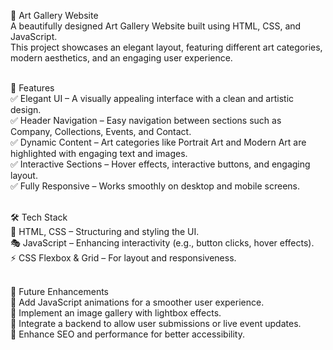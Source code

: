 🎨 Art Gallery Website <br/>
A beautifully designed Art Gallery Website built using HTML, CSS, and JavaScript. <br/>
This project showcases an elegant layout, featuring different art categories, modern aesthetics, and an engaging user experience. <br/><br/>

🚀 Features <br/>
✅ Elegant UI – A visually appealing interface with a clean and artistic design. <br/>
✅ Header Navigation – Easy navigation between sections such as Company, Collections, Events, and Contact. <br/>
✅ Dynamic Content – Art categories like Portrait Art and Modern Art are highlighted with engaging text and images. <br/>
✅ Interactive Sections – Hover effects, interactive buttons, and engaging layout. <br/>
✅ Fully Responsive – Works smoothly on desktop and mobile screens. <br/><br/>

🛠 Tech Stack <br/>
🎨 HTML, CSS – Structuring and styling the UI. <br/>
🎭 JavaScript – Enhancing interactivity (e.g., button clicks, hover effects). <br/>
⚡ CSS Flexbox & Grid – For layout and responsiveness. <br/><br/>

📌 Future Enhancements <br/>
🔹 Add JavaScript animations for a smoother user experience. <br/>
🔹 Implement an image gallery with lightbox effects. <br/>
🔹 Integrate a backend to allow user submissions or live event updates. <br/>
🔹 Enhance SEO and performance for better accessibility. <br/>
